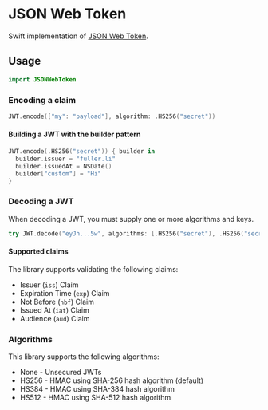 # JSON Web Token

Swift implementation of [JSON Web Token](https://tools.ietf.org/html/draft-ietf-oauth-json-web-token-32).

## Usage

```swift
import JSONWebToken
```

### Encoding a claim

```swift
JWT.encode(["my": "payload"], algorithm: .HS256("secret"))
```

#### Building a JWT with the builder pattern

```swift
JWT.encode(.HS256("secret")) { builder in
  builder.issuer = "fuller.li"
  builder.issuedAt = NSDate()
  builder["custom"] = "Hi"
}
```

### Decoding a JWT

When decoding a JWT, you must supply one or more algorithms and keys.
```swift
try JWT.decode("eyJh...5w", algorithms: [.HS256("secret"), .HS256("secret2"), .HS512("secure")])
```

#### Supported claims

The library supports validating the following claims:

- Issuer (`iss`) Claim
- Expiration Time (`exp`) Claim
- Not Before (`nbf`) Claim
- Issued At (`iat`) Claim
- Audience (`aud`) Claim

### Algorithms

This library supports the following algorithms:

- None - Unsecured JWTs
- HS256 - HMAC using SHA-256 hash algorithm (default)
- HS384 - HMAC using SHA-384 hash algorithm
- HS512 - HMAC using SHA-512 hash algorithm
